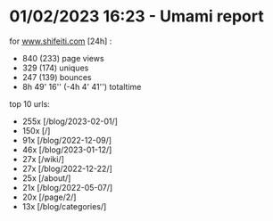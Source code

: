 # 01/02/2023 16:23 - Umami report
for www.shifeiti.com [24h] :

 - 840 (233) page views
 - 329 (174) uniques
 - 247 (139) bounces
 - 8h 49' 16'' (-4h 4' 41'') totaltime


top 10 urls:
 - 255x [/blog/2023-02-01/]
 - 150x [/]
 - 91x [/blog/2022-12-09/]
 - 46x [/blog/2023-01-12/]
 - 27x [/wiki/]
 - 27x [/blog/2022-12-22/]
 - 25x [/about/]
 - 21x [/blog/2022-05-07/]
 - 20x [/page/2/]
 - 13x [/blog/categories/]


